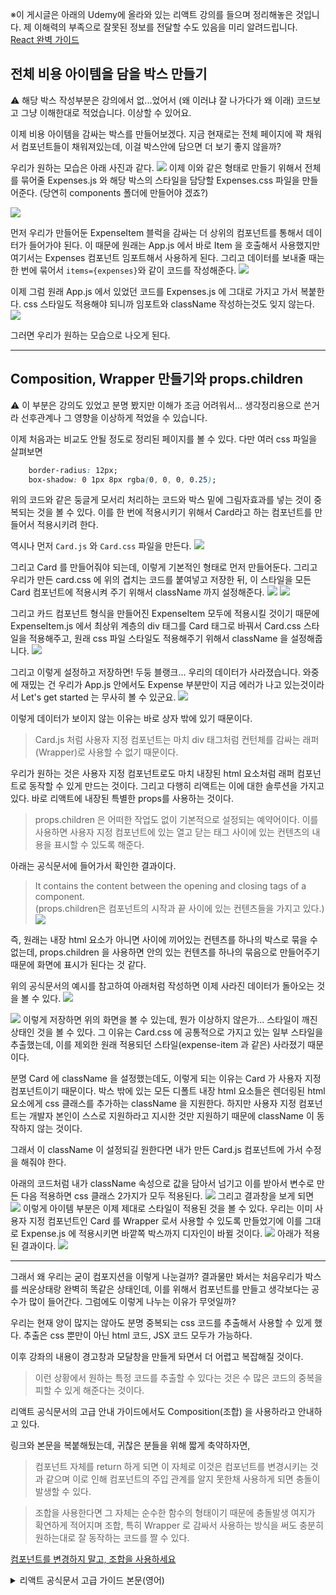 ※이 게시글은 아래의 Udemy에 올라와 있는 리액트 강의를 들으며 정리해놓은 것입니다. 제 이해력의 부족으로 잘못된 정보를 전달할 수도 있음을 미리 알려드립니다.  
[React 완벽 가이드](https://www.udemy.com/course/best-react/)

## 전체 비용 아이템을 담을 박스 만들기
 :warning: 해당 박스 작성부분은 강의에서 없...었어서 (왜 이러냐 잘 나가다가 왜 이래) 코드보고 그냥 이해한대로 적었습니다. 이상할 수 있어요.

이제 비용 아이템을 감싸는 박스를 만들어보겠다. 
지금 현재로는 전체 페이지에 꽉 채워서 컴포넌트들이 채워져있는데, 이걸 박스안에 담으면 더 보기 좋지 않을까?

우리가 원하는 모습은 아래 사진과 같다. 
![](./img/object.png)
이제 이와 같은 형태로 만들기 위해서 전체를 묶어줄 Expenses.js 와 해당 박스의 스타일을 담당할 Expenses.css 파일을 만들어준다. (당연히 components 폴더에 만들어야 겠죠?)

![](./img/expenses.png)

먼저 우리가 만들어둔 ExpenseItem 블럭을 감싸는 더 상위의 컴포넌트를 통해서 데이터가 들어가야 된다. 이 때문에 원래는 App.js 에서 바로 Item 을 호출해서 사용했지만 여기서는 Expenses 컴포넌트 임포트해서 사용하게 된다. 
그리고 데이터를 보내줄 때는 한 번에 묶어서 ```items={expenses}```와 같이 코드를 작성해준다.
![](./img/app.png)

이제 그럼 원래 App.js 에서 있었던 코드를 Expenses.js 에 그대로 가지고 가서 복붙한다. css 스타일도 적용해야 되니까 임포트와 className 작성하는것도 잊지 않는다.
![](./img/expenses_code.png)

그러면 우리가 원하는 모습으로 나오게 된다. 

---
## Composition, Wrapper 만들기와 props.children
 :warning: 이 부분은 강의도 있었고 분명 봤지만 이해가 조금 어려워서... 생각정리용으로 쓴거라 선후관계나 그 영향을 이상하게 적었을 수 있습니다. 

이제 처음과는 비교도 안될 정도로 정리된 페이지를 볼 수 있다. 다만 여러 css 파일을 살펴보면 
```css
    border-radius: 12px;
    box-shadow: 0 1px 8px rgba(0, 0, 0, 0.25);
```
위의 코드와 같은 둥글게 모서리 처리하는 코드와 박스 밑에 그림자효과를 넣는 것이 중복되는 것을 볼 수 있다. 
이를 한 번에 적용시키기 위해서 Card라고 하는 컴포넌트를 만들어서 적용시키려 한다. 

역시나 먼저 ```Card.js``` 와 ```Card.css``` 파일을 만든다. 
![](./img/cards.png)

그리고 Card 를 만들어줘야 되는데, 이렇게 기본적인 형태로 먼저 만들어둔다. 그리고 우리가 만든 card.css 에 위의 겹치는 코드를 붙여넣고 저장한 뒤, 이 스타일을 모든 Card 컴포넌트에 적용시켜 주기 위해서 className 까지 설정해준다. 
![](./img/card_css.png) 
![](./img/card_js.png)

그리고 카드 컴포넌트 형식을 만들어진 ExpenseItem 모두에 적용시킬 것이기 때문에 ExpenseItem.js 에서 최상위 계층의 div 태그를 Card 태그로 바꿔서 Card.css 스타일을 적용해주고, 원래 css 파일 스타일도 적용해주기 위해서 className 을 설정해줍니다. 
![](./img/card_expenseitem.png)

그리고 이렇게 설정하고 저장하면!
두둥 블랭크... 우리의 데이터가 사라졌습니다. 와중에 재밌는 건 우리가 App.js 안에서도 Expense 부분만이 지금 에러가 나고 있는것이라서 Let's get started 는 무사히 볼 수 있군요.
![](./img/blank.png)

이렇게 데이터가 보이지 않는 이유는 바로 상자 밖에 있기 때문이다. 
> Card.js 처럼 사용자 지정 컴포넌트는 마치 div 태그처럼 컨턴체를 감싸는 래퍼(Wrapper)로 사용할 수 없기 때문이다.

우리가 원하는 것은 사용자 지정 컴포넌트로도 마치 내장된 html 요소처럼 래퍼 컴포넌트로 동작할 수 있게 만드는 것이다. 그리고 다행히 리액트는 이에 대한 솔루션을 가지고 있다. 바로 리액트에 내장된 특별한 props를 사용하는 것이다.

> props.children 은 어떠한 작업도 없이 기본적으로 설정되는 예약어이다. 이를 사용하면 사용자 지정 컴포넌트에 있는 열고 닫는 태그 사이에 있는 컨텐츠의 내용을 표시할 수 있도록 해준다. 

아래는 공식문서에 들어가서 확인한 결과이다. 

> It contains the content between the opening and closing tags of a component.  
(props.children은 컴포넌트의 시작과 끝 사이에 있는 컨텐츠들을 가지고 있다.)
![](./img/react_docs.png)

즉, 원래는 내장 html 요소가 아니면 사이에 끼어있는 컨텐츠를 하나의 박스로 묶을 수 없는데, props.children 을 사용하면 안의 있는 컨텐츠를 하나의 묶음으로 만들어주기 때문에 화면에 표시가 된다는 것 같다. 

위의 공식문서의 예시를 참고하여 아래처럼 작성하면 이제 사라진 데이터가 돌아오는 것을 볼 수 있다. 
![](./img/card_children.png)

![](./img/result_odd.png)
이렇게 저장하면 위의 화면을 볼 수 있는데, 뭔가 이상하지 않은가... 스타일이 깨진 상태인 것을 볼 수 있다. 
그 이유는 Card.css 에 공통적으로 가지고 있는 일부 스타일을 추출했는데, 이를 제외한 원래 적용되던 스타일(expense-item 과 같은) 사라졌기 때문이다. 

분명 Card 에 className 을 설정했는데도, 이렇게 되는 이유는 Card 가 사용자 지정 컴포넌트이기 때문이다. 박스 밖에 있는 모든 디폴트 내장 html 요소들은 렌더링된 html 요소에게 css 클래스를 추가하는 className 을 지원한다. 하지만 사용자 지정 컴포넌트는 개발자 본인이 스스로 지원하라고 지시한 것만 지원하기 때문에 className 이 동작하지 않는 것이다. 

그래서 이 className 이 설정되길 원한다면 내가 만든 Card.js 컴포넌트에 가서 수정을 해줘야 한다. 

아래의 코드처럼 내가 className 속성으로 값을 담아서 넘기고 이를 받아서 변수로 만든 다음 적용하면 css 클래스 2가지가 모두 적용된다. 
![](./img/card_style.png)
그리고 결과창을 보게 되면
![](./img/result_partialOdd.png)
이렇게 아이템 부분은 이제 제대로 스타일이 적용된 것을 볼 수 있다. 
우리는 이미 사용자 지정 컴포넌트인 Card 를 Wrapper 로서 사용할 수 있도록 만들었기에 이를 그대로 Expense.js 에 적용시키면 바깥쪽 박스까지 디자인이 바뀔 것이다. 
![](./img/card_expenses.png)
아래가 적용된 결과이다.
![](./img/object.png)

---
그래서 왜 우리는 굳이 컴포지션을 이렇게 나눈걸까?
결과물만 봐서는 처음우리가 박스를 씌운상태랑 완벽히 똑같은 상태인데, 이를 위해서 컴포넌트를 만들고 생각보다는 공수가 많이 들어간다. 그럼에도 이렇게 나누는 이유가 무엇일까?

우리는 현재 양이 많지는 않아도 분명 중복되는 css 코드를 추출해서 사용할 수 있게 했다. 추출은 css 뿐만이 아닌 html 코드, JSX 코드 모두가 가능하다. 

이후 강좌의 내용이 경고창과 모달창을 만들게 돠면서 더 어렵고 복잡해질 것이다. 
> 이런 상황에서 원하는 특정 코드를 추출할 수 있다는 것은 수 많은 코드의 중복을 피할 수 있게 해준다는 것이다. 

리액트 공식문서의 고급 안내 가이드에서도 Composition(조합) 을 사용하라고 안내하고 있다. 

링크와 본문을 복붙해뒀는데, 귀찮은 분들을 위해 짧게 축약하자면, 
> 컴포넌트 자체를 return 하게 되면 이 자체로 이것은 컴포넌트를 변경시키는 것과 같으며 이로 인해 컴포넌트의 주입 관계를 알지 못한채 사용하게 되면 충돌이 발생할 수 있다.  

> 조합을 사용한다면 그 자체는 순수한 함수의 형태이기 때문에 충돌발생 여지가 확연하게 적어지며 조합, 특히 Wrapper 로 감싸서 사용하는 방식을 써도 충분히 원하는대로 잘 동작하는 코드를 짤 수 있다. 

[컴포넌트를 변경하지 말고, 조합을 사용하세요](https://reactjs.org/docs/higher-order-components.html#dont-mutate-the-original-component-use-composition)

<details>
<summary>리액트 공식문서 고급 가이드 본문(영어)</summary>
<div markdown="1"> 
###Don’t Mutate the Original Component. Use Composition.

Resist the temptation to modify a component’s prototype (or otherwise mutate it) inside a HOC.
```javascript
function logProps(InputComponent) {
  InputComponent.prototype.componentDidUpdate = function(prevProps) {
    console.log('Current props: ', this.props);
    console.log('Previous props: ', prevProps);
  };
  // The fact that we're returning the original input is a hint that it has
  // been mutated.
  return InputComponent;
}

// EnhancedComponent will log whenever props are received
const EnhancedComponent = logProps(InputComponent);
```

There are a few problems with this. One is that the input component cannot be reused separately from the enhanced component. More crucially, if you apply another HOC to EnhancedComponent that also mutates componentDidUpdate, the first HOC’s functionality will be overridden! This HOC also won’t work with function components, which do not have lifecycle methods.

Mutating HOCs are a leaky abstraction—the consumer must know how they are implemented in order to avoid conflicts with other HOCs.

Instead of mutation, HOCs should use composition, by wrapping the input component in a container component:

```javascript
function logProps(WrappedComponent) {
  return class extends React.Component {
    componentDidUpdate(prevProps) {
      console.log('Current props: ', this.props);
      console.log('Previous props: ', prevProps);
    }
    render() {
      // Wraps the input component in a container, without mutating it. Good!
      return <WrappedComponent {...this.props} />;
    }
  }
}
```

This HOC has the same functionality as the mutating version while avoiding the potential for clashes. It works equally well with class and function components. And because it’s a pure function, it’s composable with other HOCs, or even with itself.

You may have noticed similarities between HOCs and a pattern called container components. Container components are part of a strategy of separating responsibility between high-level and low-level concerns. Containers manage things like subscriptions and state, and pass props to components that handle things like rendering UI. HOCs use containers as part of their implementation. You can think of HOCs as parameterized container component definitions.

</div>
</details>
